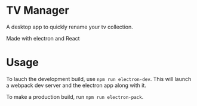 # TV Manager

A desktop app to quickly rename your tv collection.

Made with electron and React

# Usage

To lauch the development build, use `npm run electron-dev`. This will launch a webpack dev server and the electron app along with it.

To make a production build, run `npm run electron-pack`.